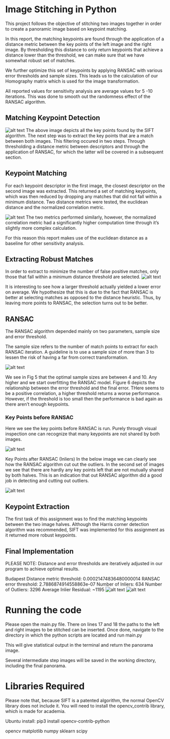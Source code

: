 # Image Stitching in Python

This project follows the objective of stitching two images together in order to create a panoramic image based on keypoint matching.

In this report, the matching keypoints are found through the application of a distance metric between the key points of the left image and the right image. By thresholding this distance to only return keypoints that achieve a distance lower than the threshold, we can make sure that we have somewhat robust set of matches.

We further optimize this set of keypoints by applying RANSAC with various error thresholds and sample sizes. This leads us to the calculation of our Homography matrix which is used for the image transformation.

All reported values for sensitivity analysis are average values for 5 -10 iterations. This was done to smooth out the randomness effect of the RANSAC algorithm.


## Matching Keypoint Detection

![alt text](./results/1.png)
The above image depicts all the key points found by the SIFT algorithm. The next step was to extract the key points that are a match between both images. This filtering occured in two steps. Through thresholding a distance metric between descriptors and through the application of RANSAC, for which the latter will be covered in a subsequent section.

## Keypoint Matching
For each keypoint descriptor in the first image, the closest descriptor on the second image was extracted. This returned a set of matching keypoints, which was then reduced by dropping any matches that did not fall within a minimum distance. Two distance metrics were tested, the euclidean distance and the normalized correlation metric.

![alt text](./results/2.png)
The two metrics performed similarly, however, the normalized correlation metric had a significantly higher computation time through it’s slightly more complex calculation.

For this reason this report makes use of the euclidean distance as a baseline for other sensitivity analysis.


## Extracting Robust Matches
In order to extract to minimize the number of false positive matches, only those that fall within a minimum distance threshold are selected.
![alt text](./results/3.png)

It is interesting to see how a larger threshold actually yielded a lower error on average. We hypothesize that this is due to the fact that RANSAC is better at selecting matches as opposed to the distance heuristic. Thus, by leaving more points to RANSAC, the selection turns out to be better.


## RANSAC

The RANSAC algorithm depended mainly on two parameters, sample size and error threshold.

The sample size refers to the number of match points to extract for each RANSAC iteration. A guideline is to use a sample size of more than 3 to lessen the risk of having a far from correct transformation.

![alt text](./results/4.png)


We see in Fig 5 that the optimal sample sizes are between 4 and 10. Any higher and we start overfitting the RANSAC model. Figure 6 depicts the relationship between the error threshold and the final error. THere seems to be a positive correlation, a higher threshold returns a worse performance. However, if the threshold is too small then the performance is bad again as there aren’t enough keypoints.



### Key Points before RANSAC
Here we see the key points before RANSAC is run. Purely through visual inspection one can recognize that many keypoints are not shared by both images.

![alt text](./results/5.png)

Key Points after RANSAC (Inliers)
In the below image we can clearly see how the RANSAC algorithm cut out the outliers. In the second set of images we see that there are hardly any key points left that are not mutually shared by both halves. This is an indication that out RANSAC algorithm did a good job in detecting and cutting out outliers.

![alt text](./results/6.png)
## Keypoint Extraction
The first task of this assignment was to find the matching keypoints between the two image halves. Although the Harris corner detection algorithm was recommended, SIFT was implemented for this assignment as it returned more robust keypoints.

## Final Implementation

PLEASE NOTE: Distance and error thresholds are iteratively adjusted in our program to achieve optimal results.

Budapest
Distance metric threshold: 0.00021474836480000014
RANSAC error threshold: 2.7886874914558863e-07
Number of Inliers: 634
Number of Outliers: 3296
Average Inlier Residual: ~1195
![alt text](./results/7.png)
![alt text](./results/8.png)

# Running the code

Please open the main.py file. There on lines 17 and 18 the paths to the left and right images to
be stitched can be inserted. Once done, navigate to the directory in which the python scripts
are located and run main.py

This will give statistical output in the terminal and return the panorama image.

Several intermediate step images will be saved in the working directory, including the final panorama.


# Libraries Required

Please note that, because SIFT is a patented algorithm, the normal OpenCV library does not include it.
You will need to install the opencv_contrib library, which is made for academia.

Ubuntu install: pip3 install opencv-contrib-python

opencv
matplotlib
numpy
sklearn
scipy
